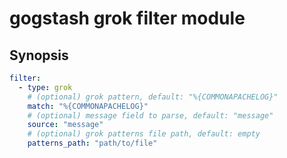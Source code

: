 gogstash grok filter module
=============================

## Synopsis

```yaml
filter:
  - type: grok
    # (optional) grok pattern, default: "%{COMMONAPACHELOG}"
    match: "%{COMMONAPACHELOG}"
    # (optional) message field to parse, default: "message"
    source: "message"
    # (optional) grok patterns file path, default: empty
    patterns_path: "path/to/file"
```
